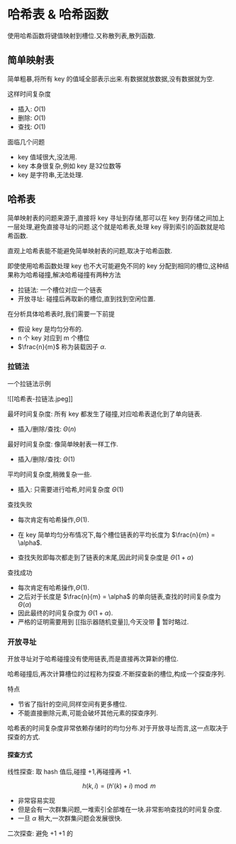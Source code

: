 # 哈希表 & 哈希函数

使用哈希函数将键值映射到槽位.又称散列表,散列函数.

## 简单映射表

简单粗暴,将所有 key 的值域全部表示出来.有数据就放数据,没有数据就为空.

这样时间复杂度

- 插入: $O(1)$
- 删除: $O(1)$
- 查找: $O(1)$

面临几个问题

- key 值域很大,没法用.
- key 本身很复杂,例如 key 是32位数等
- key 是字符串,无法处理.

## 哈希表

简单映射表的问题来源于,直接将 key 寻址到存储,那可以在 key 到存储之间加上一层处理,避免直接寻址的问题.这个就是哈希表,处理 key 得到索引的函数就是哈希函数.

直观上哈希表能不能避免简单映射表的问题,取决于哈希函数.

即使使用哈希函数处理 key 也不大可能避免不同的 key 分配到相同的槽位,这种结果称为哈希碰撞,解决哈希碰撞有两种方法

- 拉链法: 一个槽位对应一个链表
- 开放寻址: 碰撞后再取新的槽位,直到找到空闲位置.

在分析具体哈希表时,我们需要一下前提

- 假设 key 是均匀分布的.
- n 个 key 对应到 m 个槽位
- $\frac{n}{m}$ 称为装载因子 $\alpha$.

### 拉链法

一个拉链法示例

![[哈希表-拉链法.jpeg]]

最坏时间复杂度: 所有 key 都发生了碰撞,对应哈希表退化到了单向链表.

- 插入/删除/查找: $\Theta(n)$

最好时间复杂度: 像简单映射表一样工作.

- 插入/删除/查找: $\Theta(1)$

平均时间复杂度,稍微复杂一些.

- 插入: 只需要进行哈希,时间复杂度 $\Theta(1)$

查找失败

- 每次肯定有哈希操作,$\Theta(1)$.


- 在 key 简单均匀分布情况下,每个槽位链表的平均长度为 $\frac{n}{m} = \alpha$.
- 查找失败即每次都走到了链表的末尾,因此时间复杂度是 $\Theta(1+\alpha)$

查找成功

- 每次肯定有哈希操作,$\Theta(1)$.
- 之后对于长度是 $\frac{n}{m} = \alpha$ 的单向链表,查找的时间复杂度为 $\Theta(\alpha)$
- 因此最终的时间复杂度为 $\Theta(1+\alpha)$.
- 严格的证明需要用到 [[指示器随机变量]],今天没带 🧠 暂时略过.

### 开放寻址

开放寻址对于哈希碰撞没有使用链表,而是直接再次算新的槽位.

哈希碰撞后,再次计算槽位的过程称为探查.不断探查新的槽位,构成一个探查序列.

特点

- 节省了指针的空间,同样空间有更多槽位.
- 不能直接删除元素,可能会破坏其他元素的探查序列.

哈希表的时间复杂度非常依赖存储时的均匀分布.对于开放寻址而言,这一点取决于探查的方式.

#### 探查方式

线性探查: 取 hash 值后,碰撞 +1,再碰撞再 +1.

$$
h(k,i) = (h'(k) + i) \bmod{m}
$$

- 非常容易实现
- 但是会有一次群集问题,一堆索引全部堆在一块.非常影响查找的时间复杂度.
- 一旦 $\alpha$ 稍大,一次群集问题会发展很快.

二次探查: 避免 +1 +1 的